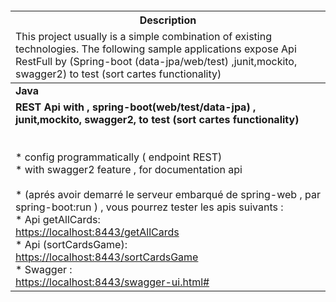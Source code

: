 <table>
<thead>
<tr>
<th align="center">Description</th>
</tr>
<br></br>
<tr><td align="left">This project usually is a simple combination of existing technologies. The following sample applications expose Api RestFull by (Spring-boot (data-jpa/web/test)
,junit,mockito, swagger2) to test (sort cartes functionality) </td>
</tr>
</thead>
<tbody>
<tr>
<td colspan="2"><strong>Java</strong></td>
</tr>
<br></br>
<tr>
<td><b>REST Api with , spring-boot(web/test/data-jpa) , junit,mockito, swagger2, to test (sort cartes functionality)  </b>
<br></br>
 <br>* config programmatically ( endpoint REST)
 <br>* with swagger2 feature , for documentation api
 <br></br>
 * (aprés avoir  demarré le serveur embarqué de spring-web , par spring-boot:run )
 , vous pourrez tester les apis suivants :
  <br>* Api getAllCards:</br>
   <a href="https://localhost:8443/getAllCards">https://localhost:8443/getAllCards </a>
 <br>* Api (sortCardsGame):</br>
  <a href="https://localhost:8443/sortCardsGame"> https://localhost:8443/sortCardsGame</a>
 <br>* Swagger :</br>
  <a href="https://localhost:8443/swagger-ui.html#">  https://localhost:8443/swagger-ui.html#</a>
</td>
</tr>
</tbody>
</table>